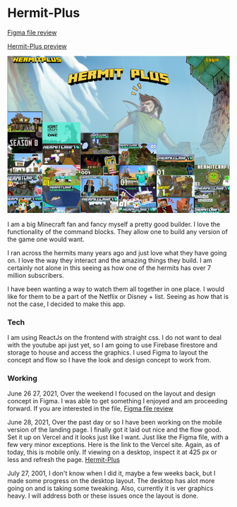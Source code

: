 # Hermit-Plus
[Figma file review](https://www.figma.com/file/1rA5nLglFEz6F1453wKwkG/Hermit-Plus?node-id=0%3A1)

[Hermit-Plus preview](https://hermit-plus.vercel.app)

![hermit plus](public/images/hermit-screenshot.png)

I am a big Minecraft fan and fancy myself a pretty good builder. I love the functionality of the command blocks. They allow one to build any version of the game one would want.

I ran across the hermits many years ago and just love what they have going on. I love the way they interact and the amazing things they build. I am certainly not alone in this seeing as how one of the hermits has over 7 million subscribers.

I have been wanting a way to watch them all together in one place. I would like for them to be a part of the Netflix or Disney + list. Seeing as how that is not the case, I decided to make this app.

### Tech
I am using ReactJs on the frontend with straight css. I do not want to deal with the youtube api just yet, so I am going to use Firebase firestore and storage to house and access the graphics. I used Figma to layout the concept and flow so I have the look and design concept to work from.

### Working
June 26 27, 2021, Over the weekend I focused on the layout and design concept in Figma. I was able to get something I enjoyed and am proceeding forward. If you are interested in the file, [Figma file review](https://www.figma.com/file/1rA5nLglFEz6F1453wKwkG/Hermit-Plus?node-id=0%3A1)


June 28, 2021, Over the past day or so I have been working on the mobile version of the landing page. I finally got it laid out nice and the flow good. Set it up on Vercel and it looks just like I want. Just like the Figma file, with a few very minor exceptions. Here is the link to the Vercel site. Again, as of today, this is mobile only. If viewing on a desktop, inspect it at 425 px or less and refresh the page.
[Hermit-Plus](https://hermit-plus.vercel.app)

July 27, 2001, I don't know when I did it, maybe a few weeks back, but I made some progress on the desktop layout. The desktop has alot more going on and is taking some tweaking. Also, currently it is ver graphics heavy. I will address both or these issues once the layout is done.